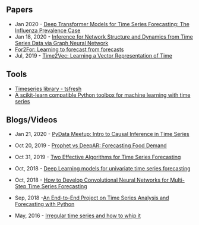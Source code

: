 ## Papers
- Jan 2020 - [Deep Transformer Models for Time Series Forecasting: The Influenza Prevalence Case](https://arxiv.org/abs/2001.08317)
- Jan 18, 2020 - [Inference for Network Structure and Dynamics from Time Series Data via Graph Neural Network](https://arxiv.org/abs/2001.06576)
- [For2For: Learning to forecast from forecasts](https://arxiv.org/abs/2001.04601)
- Jul, 2019 - [Time2Vec: Learning a Vector Representation of Time](https://arxiv.org/abs/1907.05321)

## Tools
- [Timeseries library - tsfresh](https://tsfresh.readthedocs.io/en/v0.12.0/)
- [A scikit-learn compatible Python toolbox for machine learning with time series](https://github.com/alan-turing-institute/sktime)

## Blogs/Videos
- Jan 21, 2020 - [PyData Meetup: Intro to Causal Inference in Time Series](https://www.youtube.com/watch?v=QVQoV22pPak)
- Oct 20, 2019 - [Prophet vs DeepAR: Forecasting Food Demand](https://towardsdatascience.com/prophet-vs-deepar-forecasting-food-demand-2fdebfb8d282)
- Oct 31, 2019 - [Two Effective Algorithms for Time Series Forecasting](https://www.youtube.com/watch?v=VYpAodcdFfA)
- Oct, 2018 - [Deep Learning models for univariate time series forecasting](https://machinelearningmastery.com/how-to-develop-deep-learning-models-for-univariate-time-series-forecasting/)
- Oct, 2018 - [How to Develop Convolutional Neural Networks for Multi-Step Time Series Forecasting](https://machinelearningmastery.com/how-to-develop-convolutional-neural-networks-for-multi-step-time-series-forecasting/)
- Sep, 2018 -[An End-to-End Project on Time Series Analysis and Forecasting with Python](https://www.kdnuggets.com/2018/09/end-to-end-project-time-series-analysis-forecasting-python.html)

- May, 2016 - [Irregular time series and how to whip it](https://www.youtube.com/watch?v=E4NMZyfao2c)